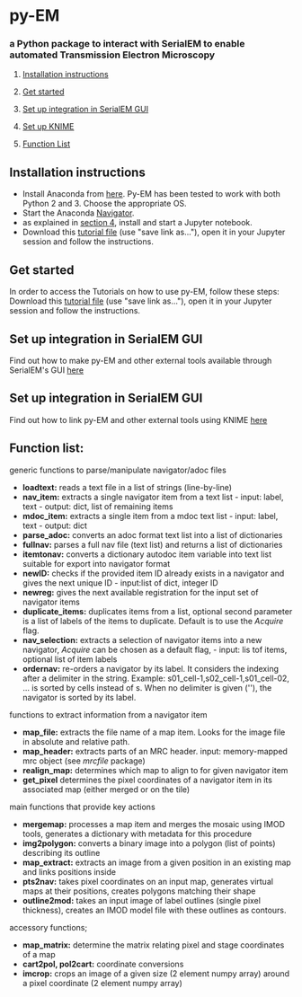 # py-EM

### a Python package to interact with SerialEM to enable automated Transmission Electron Microscopy

1. [Installation instructions](#installation)

2. [Get started](#tutorials)

3. [Set up integration in SerialEM GUI](https://git.embl.de/schorb/pyem/master/doc/serialemtools.md)

4. [Set up KNIME](https://git.embl.de/schorb/pyem/master/doc/knime.md) 

5. [Function List](#Functions)



## Installation instructions<a name="installation"></a>

- Install Anaconda from [here](https://www.anaconda.com/download/ "Download Anaconda"). Py-EM has been tested to work with both Python 2 and 3. Choose the appropriate OS.
- Start the Anaconda [Navigator](http://docs.anaconda.com/anaconda/user-guide/getting-started/ "Getting started with Anaconda").
- as explained in [section 4](http://docs.anaconda.com/anaconda/user-guide/getting-started/#run-python-in-a-jupyter-notebook "Run Python in a Jupyter Notebook"), install and start a Jupyter notebook.
- Download this [tutorial file](https://git.embl.de/schorb/pyem/raw/master/pyEM.ipynb) (use "save link as..."), open it in your Jupyter session and follow the instructions.

## Get started<a name="tutorials"></a>
In order to access the Tutorials on how to use py-EM, follow these steps:
Download this [tutorial file](https://git.embl.de/schorb/pyem/raw/master/pyEM.ipynb) (use "save link as..."), open it in your Jupyter session and follow the instructions.


## Set up integration in SerialEM GUI

Find out how to make py-EM and other external tools available through SerialEM's GUI [here](https://git.embl.de/schorb/pyem/master/doc/serialemtools.md)

## Set up integration in SerialEM GUI

Find out how to link py-EM and other external tools using KNIME [here](https://git.embl.de/schorb/pyem/master/doc/knime.md)



## Function list:<a name="Functions"></a>

generic functions to parse/manipulate navigator/adoc files

- **loadtext:**  reads a text file in a list of strings (line-by-line)
- **nav_item:**  extracts a single navigator item from a text list - input: label, text - output: dict, list of remaining items
- **mdoc_item:**  extracts a single item from a mdoc text list - input: label, text - output: dict
- **parse_adoc:**  converts an adoc format text list into a list of dictionaries
- **fullnav:**  parses a full nav file (text list) and returns a list of dictionaries
- **itemtonav:**  converts a dictionary autodoc item variable into text list suitable for export into navigator format
- **newID:**  checks if the provided item ID already exists in a navigator and gives the next unique ID - input:list of dict, integer ID
- **newreg:** gives the next available registration for the input set of navigator items 
- **duplicate_items:** duplicates items from a list, optional second parameter is a list of labels of the items to duplicate. Default is to use the _Acquire_ flag. 
- **nav_selection:**  extracts a selection of navigator items into a new navigator, _Acquire_ can be chosen as a default flag, - input: lis tof items, optional list of item labels
- **ordernav:**  re-orders a navigator by its label. It considers the indexing after a delimiter in the string. Example: s01_cell-1,s02_cell-1,s01_cell-02, ... is sorted by cells instead of s. When no delimiter is given (''), the navigator is sorted by its label.

functions to extract information from a navigator item

- **map_file:**  extracts the file name of a map item. Looks for the image file in absolute and relative path.
- **map_header:**  extracts parts of an MRC header. input: memory-mapped mrc object (see _mrcfile_ package)
- **realign_map:**  determines which map to align to for given navigator item
- **get_pixel** determines the pixel coordinates of a navigator item in its associated map (either merged or on the tile) 

main functions that provide key actions

- **mergemap:**  processes a map item and merges the mosaic using IMOD tools, generates a dictionary with metadata for this procedure
- **img2polygon:**  converts a binary image into a polygon (list of points) describing its outline
- **map_extract:**  extracts an image from a given position in an existing map and links positions inside
- **pts2nav:**  takes pixel coordinates on an input map, generates virtual maps at their positions, creates polygons matching their shape
- **outline2mod:**  takes an input image of label outlines (single pixel thickness), creates an IMOD model file with these outlines as contours.


accessory functions;

- **map_matrix:**  determine the matrix relating pixel and stage coordinates of a map
- **cart2pol, pol2cart:** coordinate conversions
- **imcrop:**  crops an image of a given size (2 element numpy array) around a pixel coordinate (2 element numpy array)